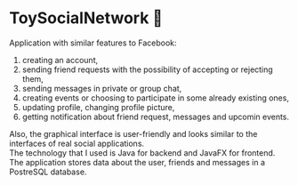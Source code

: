 # ToySocialNetwork 📱
Application with similar features to Facebook: <br>
1. creating an account,
2. sending friend requests with the possibility of accepting or rejecting them,
3. sending messages in private or group chat,
4. creating events or choosing to participate in some already existing ones,
5. updating profile, changing profile picture,
6. getting notification about friend request, messages and upcomin events.

Also, the graphical interface is user-friendly and looks similar to the interfaces of real social applications. <br>
The technology that I used is Java for backend and JavaFX for frontend. <br>
The application stores data about the user, friends and messages in a PostreSQL database. <br>
